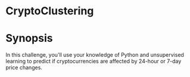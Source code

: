 # CryptoClustering

# Synopsis
In this challenge, you'll use your knowledge of Python and unsupervised learning to predict if cryptocurrencies are affected by 24-hour or 7-day price changes.
